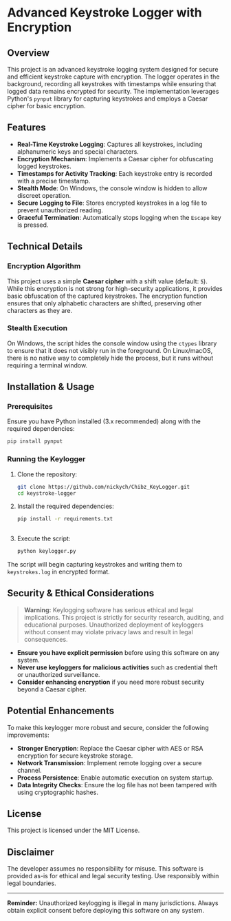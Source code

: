 # Advanced Keystroke Logger with Encryption

## Overview
This project is an advanced keystroke logging system designed for secure and efficient keystroke capture with encryption. The logger operates in the background, recording all keystrokes with timestamps while ensuring that logged data remains encrypted for security. The implementation leverages Python's `pynput` library for capturing keystrokes and employs a Caesar cipher for basic encryption.

## Features
- **Real-Time Keystroke Logging**: Captures all keystrokes, including alphanumeric keys and special characters.
- **Encryption Mechanism**: Implements a Caesar cipher for obfuscating logged keystrokes.
- **Timestamps for Activity Tracking**: Each keystroke entry is recorded with a precise timestamp.
- **Stealth Mode**: On Windows, the console window is hidden to allow discreet operation.
- **Secure Logging to File**: Stores encrypted keystrokes in a log file to prevent unauthorized reading.
- **Graceful Termination**: Automatically stops logging when the `Escape` key is pressed.

## Technical Details
### Encryption Algorithm
This project uses a simple **Caesar cipher** with a shift value (default: `5`). While this encryption is not strong for high-security applications, it provides basic obfuscation of the captured keystrokes. The encryption function ensures that only alphabetic characters are shifted, preserving other characters as they are.


### Stealth Execution
On Windows, the script hides the console window using the `ctypes` library to ensure that it does not visibly run in the foreground. On Linux/macOS, there is no native way to completely hide the process, but it runs without requiring a terminal window.

## Installation & Usage
### Prerequisites
Ensure you have Python installed (3.x recommended) along with the required dependencies:
```bash
pip install pynput
```

### Running the Keylogger
1. Clone the repository:
   ```bash
   git clone https://github.com/nickych/Chibz_KeyLogger.git
   cd keystroke-logger
   ```
2. Install the required dependencies:
   ```bash
   pip install -r requirements.txt
    
4. Execute the script:
   ```bash
   python keylogger.py
   ```

The script will begin capturing keystrokes and writing them to `keystrokes.log` in encrypted format.

## Security & Ethical Considerations
> **Warning:** Keylogging software has serious ethical and legal implications. This project is strictly for security research, auditing, and educational purposes. Unauthorized deployment of keyloggers without consent may violate privacy laws and result in legal consequences.

- **Ensure you have explicit permission** before using this software on any system.
- **Never use keyloggers for malicious activities** such as credential theft or unauthorized surveillance.
- **Consider enhancing encryption** if you need more robust security beyond a Caesar cipher.

## Potential Enhancements
To make this keylogger more robust and secure, consider the following improvements:
- **Stronger Encryption**: Replace the Caesar cipher with AES or RSA encryption for secure keystroke storage.
- **Network Transmission**: Implement remote logging over a secure channel.
- **Process Persistence**: Enable automatic execution on system startup.
- **Data Integrity Checks**: Ensure the log file has not been tampered with using cryptographic hashes.

## License
This project is licensed under the MIT License.

## Disclaimer
The developer assumes no responsibility for misuse. This software is provided as-is for ethical and legal security testing. Use responsibly within legal boundaries.

---

**Reminder:** Unauthorized keylogging is illegal in many jurisdictions. Always obtain explicit consent before deploying this software on any system.

